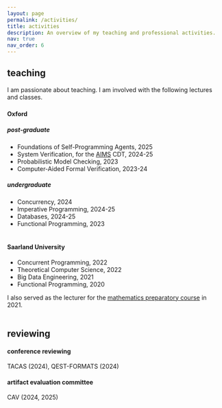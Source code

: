 ```yaml
---
layout: page
permalink: /activities/
title: activities
description: An overview of my teaching and professional activities.
nav: true
nav_order: 6
---
```




## teaching
I am passionate about teaching. I am involved with the following lectures and classes.
<span style="display:block; height:3px;"></span>

#### Oxford 

##### post-graduate 
- Foundations of Self-Programming Agents, 2025
- System Verification, for the <a href="https://aims.robots.ox.ac.uk/">AIMS</a> CDT, 2024-25
- Probabilistic Model Checking, 2023
- Computer-Aided Formal Verification, 2023-24

##### undergraduate

- Concurrency, 2024
- Imperative Programming, 2024-25
- Databases, 2024-25
- Functional Programming, 2023

<span style="display:block; height:3px;"></span>


#### Saarland University

- Concurrent Programming, 2022
- Theoretical Computer Science, 2022
- Big Data Engineering, 2021
- Functional Programming, 2020

I also served as the lecturer for the <a href="https://vorkurs.cs.uni-saarland.de/cms/ss21/contents/view/10">mathematics preparatory course</a> in 2021.

<span style="display:block; height:3px;"></span>

## reviewing
<span style="display:block; height:0px;"></span>
#### conference reviewing 
TACAS (2024), QEST-FORMATS (2024)

#### artifact evaluation committee
CAV (2024, 2025)